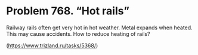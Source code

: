 # Problem 768. “Hot rails”

Railway rails often get very hot in hot weather. Metal expands when heated. This may cause accidents. How to reduce heating of rails?

(https://www.trizland.ru/tasks/5368/)